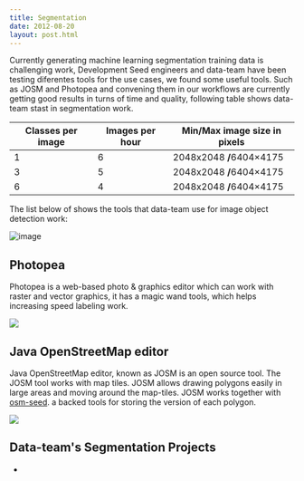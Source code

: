 ```yaml
---
title: Segmentation
date: 2012-08-20
layout: post.html
---
```


Currently generating machine learning segmentation training data is challenging work, Development Seed engineers and data-team have been testing diferentes tools for the use cases, we found some useful tools. Such as JOSM and Photopea and convening them in our workflows are currently getting good results in turns of time and quality, following table shows data-team stast in segmentation work.

<table class="table">
  <thead>
    <tr>
      <th scope="col">Classes per image</th>
      <th scope="col">Images per hour</th>
      <th scope="col">Min/Max image size in pixels</th>
    </tr>
  </thead>
  <tbody>
    <tr>
      <td>1</td>
      <td>6</td>
    <td>2048x2048 <strong>/</strong>6404×4175</td>
    </tr>
    <tr>
      <td>3</td>
      <td>5</td>
      <td>2048x2048 <strong>/</strong>6404×4175</td>
    </tr>
    <tr>
      <td>6</td>
      <td>4</td>
      <td>2048x2048 <strong>/</strong>6404×4175</td>
    </tr>
  </tbody>
</table>

The list below of shows the tools that data-team use for image object detection work:


![image](/assets/images/segmentation.png)

## Photopea
Photopea is a web-based photo & graphics editor which can work with raster and vector graphics, it has a magic wand tools, which helps increasing speed  labeling work.

![](https://user-images.githubusercontent.com/22258697/152452065-2e7879e7-f832-4164-a553-d33ffeab1cbf.gif)


## Java OpenStreetMap editor

Java OpenStreetMap editor, known as JOSM is an open source tool. The JOSM tool works with map tiles. JOSM allows drawing polygons easily in large areas and moving around the map-tiles. JOSM works together with [osm-seed](https://github.com/developmentseed/osm-seed). a backed tools for storing the version of each polygon.

![](https://user-images.githubusercontent.com/22258697/152451882-ea8a32cb-d30d-4ce9-8b44-f865043fab5e.gif)

## Data-team's Segmentation Projects

- 
